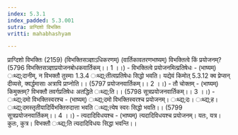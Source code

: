 ```yaml
---
index: 5.3.1
index_padded: 5.3.001
sutra: प्राग्दिशो विभक्तिः
vritti: mahabhashyam

---
```

 प्राग्दिशो विभक्तिः (2159) (विभक्तिसञ्ज्ञाऽधिकरणम्) (वार्तिकावतरणभाष्यम्) विभक्तित्वे किं प्रयोजनम्? (5796 विभक्तिसञ्ज्ञाप्रयोजनबोधकवार्तिकम्।। 1 ।।) - विभक्तित्वे प्रयोजनमित्प्रतिषेधः - (भाष्यम्) ःथ्द्य;दानीम्, न विभक्तौ तुस्माः 1.3.4 ःथ्द्य;तीत्वप्रतिषेधः सिद्धो भवति। यद्येवं किमोत् 5.3.12 क्व प्रेप्सन् दीव्यसे, क्वर्द्धमासाः अत्रापि प्राप्नोति।। (5797 प्रयोजनवार्तिकम्।। 2 ।।) - तौ चोक्तम् - (भाष्यम्) किमुक्तम्? विभक्तौ तवर्गप्रतिषेधः अतद्धिते ःथ्द्य;ति।। (5798 सूत्रप्रयोजनवार्तिकम्।। 3 ।।) - ःथ्द्य;दमो विभक्तिस्वरश्च - (भाष्यम्) ःथ्द्य;दमो विभक्तिस्वरश्च प्रयोजनम्। ःथ्द्य;दः। ःथ्द्य;ह। ःथ्द्य;दमस्तृतीयादिर्विभक्तिरुदात्ता भवति ःथ्द्य;त्येष स्वरः सिद्धो भवति।। (5799 सूत्रप्रयोजनवार्तिकम्।। 4 ।।) - त्यदादिविधयश्च - (भाष्यम्) त्यदादिविधयश्च प्रयोजनम्। यतः, यत्र। कुतः, कुत्र। विभक्तौ ःथ्द्य;ति त्यदादिविधयः सिद्धा भवन्ति।। 